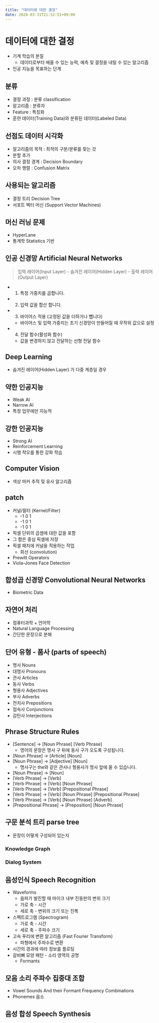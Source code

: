 ```yaml
---
title: "데이터에 대한 결정"
date: 2020-03-31T21:52:51+09:00
---
```


# 데이터에 대한 결정

- 기계 학습의 본질
	- 데이터로부터 배울 수 있는 능력, 예측 및 결정을 내릴 수 있는 알고리즘
- 인공 지능을 목표하는 단계

## 분류

- 결정 과정 : 분류 classification
- 알고리즘 : 분류자
- Feature : 특징화
- 훈련 데이터(Training Data)와 분류된 데이터(Labeled Data)

## 선점도 데이터 시각화

- 알고리즘의 목적 : 최적의 구분/분류를 찾는 것
- 분할 추가
- 의사 결정 경계 : Decision Boundary
- 오차 행렬 : Confusion Matrix

## 사용되는 알고리즘

- 결정 트리 Decision Tree
- 서포트 벡터 머신 (Support Vector Machines)

## 머신 러닝 문제

- HyperLane
- 통계학 Statistics 기반

## 인공 신경망 Artificial Neural Networks

> 입력 레이어(Input Layer) - 숨겨진 레이어(Hidden Layer) - 출력 레이어(Output Layer)

- 1. 특정 가중치를 곱합니다.
- 2. 입력 값을 합산 합니다. 
- 3. 바이어스 적용 (고정된 값을 더하거나 뻅니다)
	- 바이어스 및 입력 가중치는 초기 신경망이 만들어질 때 무작위 값으로 설정
- 4. 전달 함수(활성화 함수)
	- 값을 변경하지 않고 전달하는 선형 전달 함수

## Deep Learning

- 숨겨진 레이어(Hidden Layer) 가 다중 계층일 경우

## 약한 인공지능

- Weak AI
- Narrow AI
- 특정 업무에만 지능적

## 강한 인공지능

- Strong AI
- Reinforcement Learning
- 시행 착오를 통한 강화 학습

## Computer Vision

- 색상 마커 추적 및 유사 알고리즘

## patch

- 커널/필터 (Kernel/Filter)
	- -1 0 1
	- -1 0 1
	- -1 0 1
- 픽셀 단위의 곱셈에 대한 값을 포함
- 그 합은 중심 픽셀에 저장
- 픽셀 패치에 커널을 적용하는 작업
	- 회선 (convolution)
- Prewitt Operators
- Viola-Jones Face Detection

## 합성곱 신경망 Convolutional Neural Networks

- Biometric Data

## 자연어 처리

- 컴퓨터과학 + 언어학
- Natural Language Processing
- 간단한 문장으로 분해

## 단어 유형 - 품사 (parts of speech)

- 명사 Nouns
- 대명사 Pronouns
- 관사 Articles
- 동사 Verbs
- 형용사 Adjectives
- 부사 Adverbs
- 전치사 Prepositions
- 접속사 Conjunctions
- 감탄사 Interjections

## Phrase Structure Rules

- [Sentence] -> [Noun Phrase] [Verb Phrase]
	-  영어의 문장은 명사 구 뒤에 동사 구가 오도록 구성됩니다.
- [Noun Phrase] -> [Article] [Noun]
- [Noun Phrase] -> [Adjective] [Noun]
	- 명사구는 the와 같은 관사나 형용사가 명사 앞에 올 수 있습니다.
- [Noun Phrase] -> [Noun]
- [Verb Phrase] -> [Verb]
- [Verb Phrase] -> [Verb] [Noun Phrase]
- [Verb Phrase] -> [Verb] [Prepositional Phrase]
- [Verb Phrase] -> [Verb] [Noun Phrase] [Prepositional Phrase]
- [Verb Phrase] -> [Verb] [Noun Phrase] [Adverb]
- [Prepositional Phrase] -> [Preposition] [Noun Phrase]

## 구문 분석 트리 parse tree

- 문장이 어떻게 구성되어 있는지

### Knowledge Graph

### Dialog System

## 음성인식 Speech Recognition

- Waveforms
	- 음파가 발진할 때 마이크 내부 진동판의 변위 크기
	- 가로 축 - 시간
	- 세로 축 - 변위의 크기 또는 진폭
- 스펙트로그램 (Spectrogram)
	- 가로 축 - 시간
	- 세로 축 - 주파수 크기
- 고속 푸리에 변환 알고리즘 (Fast Fourier Transform)
	- 파형에서 주파수로 변환
- 시간의 경과에 따라 정보를 플로팅
- 갈비뼈 모양 패턴 - 소리 영역의 공명
	-  Formants

## 모음 소리 주파수 집중대 조합

- Vowel Sounds And their Formant Frequency Combinations
- Phonemes 음소

## 음성 합성 Speech Synthesis
